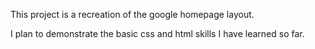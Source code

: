 This project is a recreation of the google homepage layout. 

I plan to demonstrate the basic css and html skills I have learned so far.